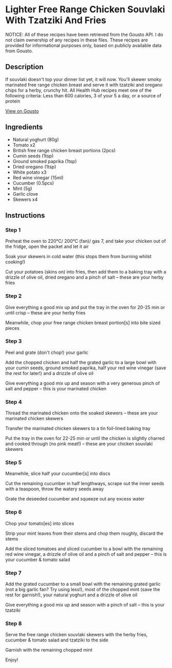 # Lighter Free Range Chicken Souvlaki With Tzatziki And Fries

NOTICE: All of these recipes have been retrieved from the Gousto API. I do not claim ownership of any recipes in these files. These recipes are provided for informational purposes only, based on publicly available data from Gousto.

## Description

If souvlaki doesn't top your dinner list yet, it will now. You'll skewer smoky marinated free range chicken breast and serve it with tzatziki and oregano chips for a herby, crunchy hit. All Health Hub recipes meet one of the following criteria: Less than 600 calories, 3 of your 5 a day, or a source of protein

[View on Gousto](https://www.gousto.co.uk/recipes/cookbook/lighter-free-range-chicken-souvlaki-with-tzatziki-and-fries)

## Ingredients

- Natural yoghurt (80g)
- Tomato x2
- British free range chicken breast portions (2pcs)
- Cumin seeds (1tsp)
- Ground smoked paprika (1tsp)
- Dried oregano (1tsp)
- White potato x3
- Red wine vinegar (15ml)
- Cucumber (0.5pcs)
- Mint (5g)
- Garlic clove
- Skewers x4

## Instructions


### Step 1

Preheat the oven to 220°C/ 200°C (fan)/ gas 7, and take your chicken out of the fridge, open the packet and let it air

Soak your skewers in cold water (this stops them from burning whilst cooking!)

Cut your potatoes (skins on) into fries, then add them to a baking tray with a drizzle of olive oil, dried oregano and a pinch of salt – these are your herby fries


### Step 2

Give everything a good mix up and put the tray in the oven for 20-25 min or until crisp – these are your herby fries

Meanwhile, chop your free range chicken breast portion[s] into bite sized pieces


### Step 3

Peel and grate (don't chop!) your garlic

Add the chopped chicken and half the grated garlic to a large bowl with your cumin seeds, ground smoked paprika, half your red wine vinegar (save the rest for later!) and a drizzle of olive oil

Give everything a good mix up and season with a very generous pinch of salt and pepper – this is your marinated chicken


### Step 4

Thread the marinated chicken onto the soaked skewers – these are your marinated chicken skewers

Transfer the marinated chicken skewers to a tin foil-lined baking tray

Put the tray in the oven for 22-25 min or until the chicken is slightly charred and cooked through (no pink meat!) – these are your chicken souvlaki skewers


### Step 5

Meanwhile, slice half your cucumber[s] into discs

Cut the remaining cucumber in half lengthways, scrape out the inner seeds with a teaspoon, throw the watery seeds away

Grate the deseeded cucumber and squeeze out any excess water


### Step 6

Chop your tomato[es] into slices

Strip your mint leaves from their stems and chop them roughly, discard the stems

Add the sliced tomatoes and sliced cucumber to a bowl with the remaining red wine vinegar, a drizzle of olive oil and a pinch of salt and pepper – this is your cucumber & tomato salad


### Step 7

Add the grated cucumber to a small bowl with the remaining grated garlic (not a big garlic fan? Try using less!), most of the chopped mint (save the rest for garnish!), your natural yoghurt and a drizzle of olive oil

Give everything a good mix up and season with a pinch of salt – this is your tzatziki

### Step 8

Serve the free range chicken souvlaki skewers with the herby fries, cucumber & tomato salad and tzatziki to the side

Garnish with the remaining chopped mint

Enjoy!

